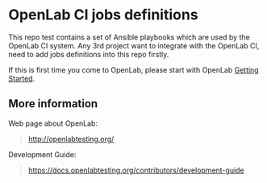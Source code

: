 OpenLab CI jobs definitions
===========================

This repo test contains a set of Ansible playbooks which are used by the OpenLab CI
system. Any 3rd project want to integrate with the OpenLab CI, need to add
jobs definitions into this repo firstly.

If this is first time you come to OpenLab, please start with OpenLab
[Getting Started](https://docs.openlabtesting.org/).

More information
----------------
Web page about OpenLab:

> http://openlabtesting.org/

Development Guide:

> https://docs.openlabtesting.org/contributors/development-guide
